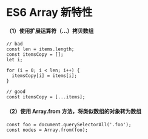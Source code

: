 # ES6 Array 新特性

#### （1）使用扩展运算符（...）拷贝数组

```
// bad
const len = items.length;
const itemsCopy = [];
let i;

for (i = 0; i < len; i++) {
  itemsCopy[i] = items[i];
}

// good
const itemsCopy = [...items];
```

#### （2）使用 Array.from 方法，将类似数组的对象转为数组



```
const foo = document.querySelectorAll('.foo');
const nodes = Array.from(foo);
```





